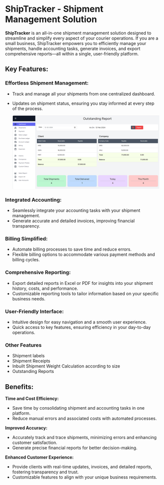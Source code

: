 # ShipTracker - Shipment Management Solution

**ShipTracker** is an all-in-one shipment management solution designed to streamline and simplify every aspect of your courier operations. If you are a small business, ShipTracker empowers you to efficiently manage your shipments, handle accounting tasks, generate invoices, and export comprehensive reports—all within a single, user-friendly platform.

## Key Features:

### Effortless Shipment Management:

- Track and manage all your shipments from one centralized dashboard.
- Updates on shipment status, ensuring you stay informed at every step of the process.

  ![dashboard](./assets/s1.png)

### Integrated Accounting:

- Seamlessly integrate your accounting tasks with your shipment management.
- Generate accurate and detailed invoices, improving financial transparency.

### Billing Simplified:

- Automate billing processes to save time and reduce errors.
- Flexible billing options to accommodate various payment methods and billing cycles.

### Comprehensive Reporting:

- Export detailed reports in Excel or PDF for insights into your shipment history, costs, and performance.
- Customizable reporting tools to tailor information based on your specific business needs.

### User-Friendly Interface:

- Intuitive design for easy navigation and a smooth user experience.
- Quick access to key features, ensuring efficiency in your day-to-day operations.

### Other Features
- Shipment labels
- Shipment Receipts
- Inbuilt Shipment Weight Calculation according to size
- Outstanding Reports
  

## Benefits:

**Time and Cost Efficiency:**
- Save time by consolidating shipment and accounting tasks in one platform.
- Reduce manual errors and associated costs with automated processes.

**Improved Accuracy:**
- Accurately track and trace shipments, minimizing errors and enhancing customer satisfaction.
- Generate precise financial reports for better decision-making.

**Enhanced Customer Experience:**
- Provide clients with real-time updates, invoices, and detailed reports, fostering transparency and trust.
- Customizable features to align with your unique business requirements.
